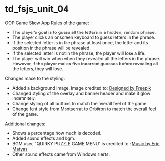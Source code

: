 # td_fsjs_unit_04
 OOP Game Show App
Rules of the game:
 * The player’s goal is to guess all the letters in a hidden, random phrase.
 * The player clicks an onscreen keyboard to guess letters in the phrase.
 * If the selected letter is in the phrase at least once, the letter and its position in the phrase will be revealed. 
 * If the selected letter is not in the phrase, the player will lose a life.
 * The player will win when when they revealed all the letters in the phrase. However, if the player makes five incorrect guesses before revealing all the letters, they will lose.

Changes made to the styling:
- Added a background image. Image credited to: <a href="http://www.freepik.com">Designed by Freepik</a>
- Changed styling of the overlay and banner header and make it glow indefinitely.
- Change styling of all buttons to match the overall feel of the game. 
- Change font style from Montserrat to Orbitron to match the overall feel of the game. 

Additional changes:
- Shows a percentage how much is decoded. 
- Added sound effects and bgm.
 - BGM used "QUIRKY PUZZLE GAME MENU" is credited to : [Music by Eric Matyas](www.soundimage.org)
 - Other sound effects came from Windows alerts.
